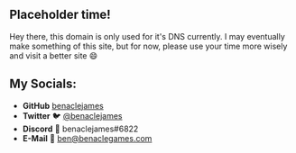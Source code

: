 ## Placeholder time!

Hey there, this domain is only used for it's DNS currently. I may eventually make something of this site, but for now, please use your time more wisely and visit a better site 😄

## My Socials:
- **GitHub** [benaclejames](https://github.com/benaclejames)
- **Twitter** 🐦 [@benaclejames](https://twitter.com/Benaclejames)
- **Discord** 💬 benaclejames#6822
- **E-Mail** 📧 [ben@benaclegames.com](mailto:ben@benaclegames.com)
